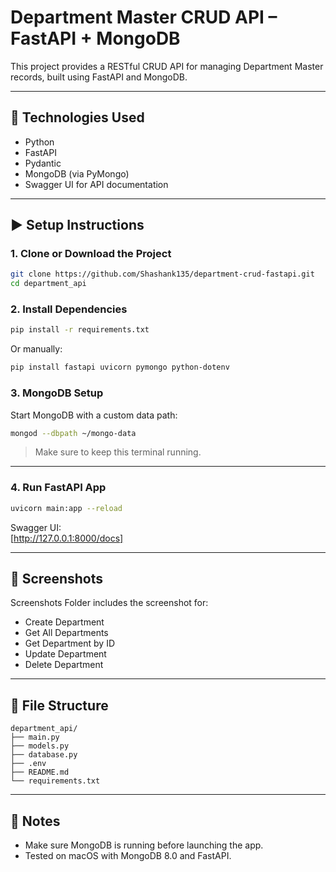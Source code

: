 # Department Master CRUD API – FastAPI + MongoDB

This project provides a RESTful CRUD API for managing Department Master records, built using FastAPI and MongoDB.

---

## 🔧 Technologies Used

- Python
- FastAPI
- Pydantic
- MongoDB (via PyMongo)
- Swagger UI for API documentation

---

## ▶️ Setup Instructions

### 1. Clone or Download the Project

```bash
git clone https://github.com/Shashank135/department-crud-fastapi.git
cd department_api
```

### 2. Install Dependencies

```bash
pip install -r requirements.txt
```

Or manually:

```bash
pip install fastapi uvicorn pymongo python-dotenv
```

### 3. MongoDB Setup

Start MongoDB with a custom data path:

```bash
mongod --dbpath ~/mongo-data
```

> Make sure to keep this terminal running.

---

### 4. Run FastAPI App

```bash
uvicorn main:app --reload
```

Swagger UI:  
[http://127.0.0.1:8000/docs]

---
## 📸 Screenshots

Screenshots Folder includes the screenshot for:
- Create Department
- Get All Departments
- Get Department by ID
- Update Department
- Delete Department

---

## 📁 File Structure

```
department_api/
├── main.py
├── models.py
├── database.py
├── .env
├── README.md
└── requirements.txt
```

---

## 📌 Notes

- Make sure MongoDB is running before launching the app.
- Tested on macOS with MongoDB 8.0 and FastAPI.
